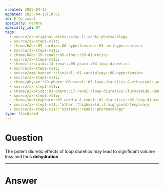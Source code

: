 ```yaml
---
created: 2025-04-13
updated: 2025-04-13T10:51
id: E`Cp_iwyu1
specialty: nephro
specialty_id: 97
tags:
  - source/ak-original-decks::step-1::zanki-pharmacology
  - source/ak-step1-v11::
  - theme/b&b::05-cardio::08-hypertension::03-antihypertensives
  - source/ak-step1-v11::
  - theme/b&b::19-renal::05-other::03-diuretics
  - source/ak-step1-v11::
  - theme/firstaid::14-renal::05-pharm::04-loop-diuretics
  - source/ak-step1-v11::
  - source/ome-banner::clinical::01-cardiology::08-hypertension
  - source/ak-step1-v11::
  - theme/physeo::09-pharm::06-renal::03-loop-diuretics-&-ethacrynic-acid
  - source/ak-step1-v11::
  - theme/pixorize::03-pharm::17-renal::loop-diuretics-(furosemide,-bumetanide,-torsemide)
  - source/ak-step1-v11::
  - theme/sketchypharm::02-cardio-&-renal::02-diuretics::02-loop-diuretics
  - source/ak-step1-v11::^other::^highyield::3-highyield-temporary
  - source/ak-step1-v11::^systems::renal::pharmacology"
type: flashcard
---
```


# Question
The potent diuretic effects of loop diuretics may lead to significant volume loss and thus **dehydration**

---

# Answer
